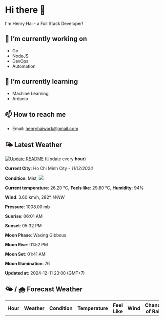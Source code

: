 # Hi there 👋

I'm Henry Hai - a Full Stack Developer!

## 🔭 I’m currently working on

- Go
- NodeJS
- DevOps
- Automation

## 🌱 I’m currently learning

- Machine Learning
- Ardunio

## 📫 How to reach me

- Email: <henryhaiwork@gmail.com>

## 🌤️ Latest Weather
[![Update README](https://github.com/henry0hai/henry0hai/actions/workflows/udpateReadme.yml/badge.svg)](https://github.com/henry0hai/henry0hai/actions/workflows/udpateReadme.yml)
(Update every **hour**)
<!-- CURRENT_WEATHER:START -->
**Current City**: Ho Chi Minh City - *11/12/2024*

**Condition**: Mist, <img src="https://cdn.weatherapi.com/weather/64x64/night/143.png"/>

**Current temperature**: 26.20 °C, **Feels like**: 29.80 °C, **Humidity**: 94%

**Wind**: 3.60 km/h, 282°, *WNW*

**Pressure**: 1008.00 mb

**Sunrise**: 06:01 AM

**Sunset**: 05:32 PM

**Moon Phase**: Waxing Gibbous

**Moon Rise**: 01:52 PM

**Moon Set**: 01:41 AM

**Moon Illumination**: 76

**Updated at**: 2024-12-11 23:00 (GMT+7)<!-- CURRENT_WEATHER:END -->

## 🌤️ / 🌧️ Forecast Weather
<!-- FORECAST_WEATHER:START -->
<table>
		<tr>
			<th>Hour</th>
			<th>Weather</th>
			<th>Condition</th>
			<th>Temperature</th>
			<th>Feel Like</th>
			<th>Wind</th>
			<th>Chance of Rain</th>
		</tr>
</table>
<!-- FORECAST_WEATHER:END -->
